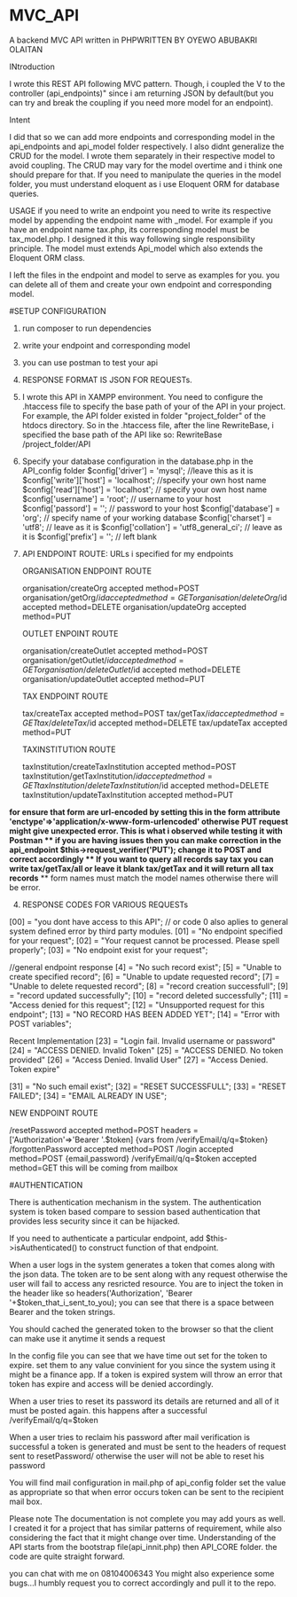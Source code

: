 # MVC_API
A backend MVC API written in PHPWRITTEN BY OYEWO ABUBAKRI OLAITAN



INtroduction

I wrote this REST API following MVC pattern. Though, i coupled the V to the controller (api_endpoints)" since i am returning JSON by default(but you can try and break the coupling if you need more model for an endpoint).

Intent
 
I did that so we can add more endpoints and corresponding model in the api_endpoints and api_model folder respectively. I also didnt generalize the CRUD for the model. I wrote them separately in their respective model to avoid coupling. The CRUD may vary for the model overtime and i think one should prepare for that.
If you need to manipulate the queries in the model folder, you must understand eloquent as i use Eloquent ORM for database queries.

USAGE
if you need to write an endpoint you need to write its respective model by appending the endpoint name with _model. For example if you have an endpoint name tax.php, its corresponding model must be tax_model.php. I designed it this way following single responsibility principle. The model must extends Api_model which also extends the Eloquent ORM class.

I left the files in the endpoint and model to serve as examples for you. you can delete all of them and create your own endpoint and corresponding model.



#SETUP CONFIGURATION
1. run composer to run dependencies
2. write your endpoint and corresponding model
3. you can use postman to test your api


0. RESPONSE FORMAT IS JSON FOR  REQUESTs. 

1. I wrote this API in XAMPP environment. You need to configure the .htaccess file to specify the base path of your
of the API in your project. For example, the API folder existed in folder "project_folder" of the htdocs directory. 
So in the .htaccess file, after the line RewriteBase, i specified the base path of the API like so: RewriteBase /project_folder/API

2. Specify your database configuration in the database.php  in the API_config folder 
		$config['driver'] = 'mysql';  //leave this as it is 
		$config['write']['host'] = 'localhost'; //specify your own host name
		$config['read']['host'] = 'localhost'; // specify your own host name
		$config['username'] = 'root';			// username to your host
		$config['passord'] = '';				// password to your host
		$config['database'] = 'org';			// specify name of your working database
		$config['charset'] = 'utf8';			// leave as it is 
		$config['collation'] = 'utf8_general_ci'; // leave as it is 
		$config['prefix'] = '';						// left blank 

3. API ENDPOINT ROUTE: URLs i specified for my endpoints

	ORGANISATION ENDPOINT ROUTE
	
	organisation/createOrg 			accepted method=POST
	organisation/getOrg/$id 		accepted method=GET    
	organisation/deleteOrg/$id 		accepted method=DELETE
	organisation/updateOrg 			accepted method=PUT
	
	OUTLET ENPOINT ROUTE
	
	organisation/createOutlet 			accepted method=POST
	organisation/getOutlet/$id 			accepted method=GET    
	organisation/deleteOutlet/$id 		accepted method=DELETE
	organisation/updateOutlet 			accepted method=PUT
	
	TAX ENDPOINT ROUTE
	
	tax/createTax 						accepted method=POST
	tax/getTax/$id 						accepted method=GET    
	tax/deleteTax/$id 					accepted method=DELETE
	tax/updateTax 						accepted method=PUT
	
	TAXINSTITUTION ROUTE
	
	taxInstitution/createTaxInstitution 		accepted method=POST
	taxInstitution/getTaxInstitution/$id 		accepted method=GET    
	taxInstitution/deleteTaxInstitution/$id 	accepted method=DELETE
	taxInstitution/updateTaxInstitution 		accepted method=PUT


 **for ensure that form are url-encoded by setting this in the form attribute 'enctype'=>'application/x-www-form-urlencoded' otherwise PUT request might give unexpected error. This is what i observed while testing it with Postman
 ** if you are having issues then you can make correction in the api_endpoint $this->request_verifier('PUT'); change it to POST and correct accordingly
 ** If you want to query all records say tax you can write tax/getTax/all or leave it blank tax/getTax and it will return all tax records**
 ** form names must match the model names otherwise there will be error.

4. RESPONSE CODES FOR VARIOUS REQUESTs

[00] = "you dont have access to this API"; // or code 0 also aplies to general system defined error by third party modules.
[01] = "No endpoint specified for your request";
[02] = "Your request cannot be processed. Please spell properly";
[03] = "No endpoint exist for your request";

//general endpoint response
[4] = "No such record exist";
[5] = "Unable to create specified record";
[6] = "Unable to update requested record";
[7] = "Unable to delete requested record";
[8] = "record creation successfull";
[9] = "record updated successfully";
[10] = "record deleted successfully";
[11] = "Access denied for this request";
[12] = "Unsupported request for this endpoint";
[13] = "NO RECORD HAS BEEN ADDED YET";
[14] = "Error with POST variables";


Recent Implementation 
[23] = "Login fail. Invalid username or password"
[24] = "ACCESS DENIED. Invalid Token"
[25] = "ACCESS DENIED. No token provided"
[26] = "Access Denied. Invalid User"
[27] = "Access Denied. Token expire"

[31] = "No such email exist";
[32] = "RESET SUCCESSFULL";
[33] = "RESET FAILED";
[34] = "EMAIL ALREADY IN USE";

NEW ENDPOINT ROUTE

/resetPassword 							accepted method=POST headers = ['Authorization'=>'Bearer '.$token] {vars from /verifyEmail/q/q=$token}
/forgottenPassword 						accepted method=POST 
/login									accepted method=POST {email,password}
/verifyEmail/q/q=$token					accepted method=GET this will be coming from mailbox




#AUTHENTICATION

There is authentication mechanism in the system. The authentication system is token based compare to session based authentication that provides less security since it can be hijacked.

If you need to authenticate a particular endpoint, add $this->isAuthenticated() to construct function of that endpoint.

When a user logs in the system generates a token that comes along with the json data. The token are to be sent along with any request otherwise the user will fail to access any resricted resource. You are to inject the token in the header like so 
headers('Authorization', 'Bearer '+$token_that_i_sent_to_you); you can see that there is a space between Bearer and the token strings.

You should cached the generated token to the browser so that the client can make use it anytime it sends a request

In the config file you can see that we have time out set for the token to expire. set them to any value convinient for you since the system using it might be a finance app. If a token is expired system will throw an error that token has expire and access will be denied accordingly.

When a user tries to reset its password its details are returned and all of it must be posted again. this happens after a successful /verifyEmail/q/q=$token

When a user tries to reclaim his password after mail verification is successful a token is generated and must be sent to the headers of request sent to resetPassword/ otherwise the user will not be able to reset his password

You will find mail configuration in mail.php of api_config folder set the value as appropriate so that when error occurs token can be sent to the recipient mail box.


Please note
The documentation is not complete you may add yours as well. I created it for a project that has similar patterns of requirement, while also considering the fact that it might change over time.
Understanding of the API starts from the bootstrap file(api_innit.php) then API_CORE folder. the code are quite straight forward.

you can chat with me on 08104006343
You might also experience some bugs...I humbly request you to correct accordingly and pull it to the repo.
